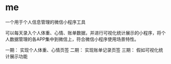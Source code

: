 # me

一个用于个人信息管理的微信小程序工具

可以每天录入个人体重、心情、账单数据，并进行可视化统计展示的小程序，将个人数据管理的各APP集中到微信上，符合微信小程序使用场景特性。

一期： 实现个人体重、心情页签
二期： 实现账单记录页签
三期： 假如可视化统计展示功能
